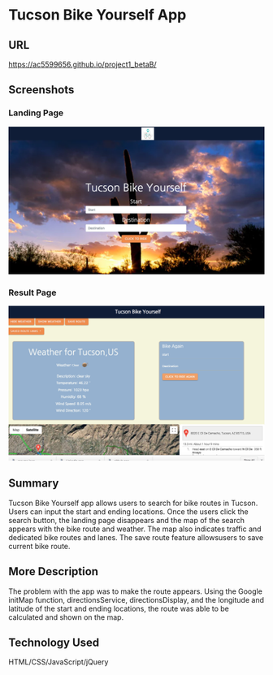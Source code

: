 # Tucson Bike Yourself App

## URL

https://ac5599656.github.io/project1_betaB/

## Screenshots

### Landing Page
![](assets/images/landing_page.png)

### Result Page
![](assets/images/result.png)

## Summary

Tucson Bike Yourself app allows users to search for bike routes in Tucson.  
Users can input the start and ending locations.  Once the users click 
the search button, the landing page disappears and the map of the search 
appears with the bike route and weather.  The map also indicates traffic and 
dedicated bike routes and lanes.  The save route feature allowsusers to save 
current bike route.  

## More Description
The problem with the app was to make the route appears.  Using the Google initMap function,
directionsService, directionsDisplay, and the longitude and latitude of the start and ending 
locations, the route was able to be calculated and shown on the map.  


## Technology Used

HTML/CSS/JavaScript/jQuery